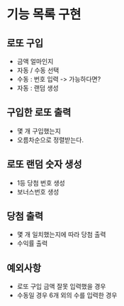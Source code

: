 # 기능 목록 구현 

## 로또 구입
* 금액 얼마인지
* 자동 / 수동 선택 
* 수동 : 번호 입력 -> 가능하다면?
* 자동 : 랜덤 생성

## 구입한 로또 출력
* 몇 개 구입했는지
* 오름차순으로 정렬받는다.

## 로또 랜덤 숫자 생성 
* 1등 당첨 번호 생성 
* 보너스번호 생성


## 당첨 출력 
* 몇 개 일치했는지에 따라 당첨 출력
* 수익률 출력 

## 예외사항 
* 로또 구입 금액 잘못 입력했을 경우 
* 수동일 경우 6개 외의 수를 입력한 경우 
